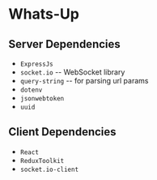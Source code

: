 # Whats-Up

## Server Dependencies 
* `ExpressJs`
* `socket.io` -- WebSocket library
* `query-string` -- for parsing url params
* `dotenv` 
* `jsonwebtoken` 
* `uuid` 

## Client Dependencies 
* `React`
* `ReduxToolkit`
* `socket.io-client`
